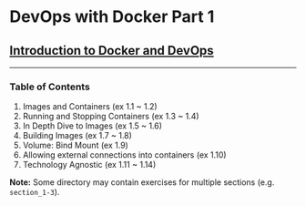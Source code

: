 # DevOps with Docker Part 1

## [Introduction to Docker and DevOps](https://devopswithdocker.com/part1/)

---

### Table of Contents

1. Images and Containers (ex 1.1 ~ 1.2)
2. Running and Stopping Containers (ex 1.3 ~ 1.4)
3. In Depth Dive to Images (ex 1.5 ~ 1.6)
4. Building Images (ex 1.7 ~ 1.8)
5. Volume: Bind Mount (ex 1.9)
6. Allowing external connections into containers (ex 1.10)
7. Technology Agnostic (ex 1.11 ~ 1.14)

**Note:** Some directory may contain exercises for multiple sections (e.g. `section_1-3`).
